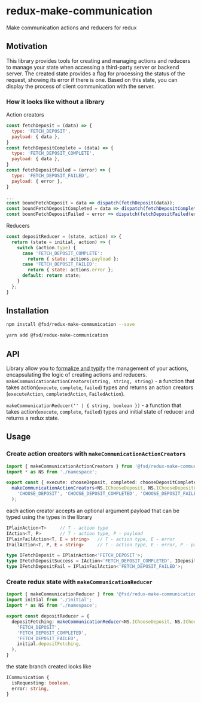 # redux-make-communication
Make communication actions and reducers for redux

## Motivation
This library provides tools for creating and managing actions and reducers to manage your state when accessing a third-party server or backend server. The created state provides a flag for processing the status of the request, showing its error if there is one. Based on this state, you can display the process of client communication with the server.
### How it looks like without a library
Action creators
```javascript
const fetchDeposit = (data) => {
  type: 'FETCH_DEPOSIT',
  payload: { data },
}
const fetchDepositComplete = (data) => {
  type: 'FETCH_DEPOSIT_COMPLETE',
  payload: { data },
}
const fetchDepositFailed = (error) => {
  type: 'FETCH_DEPOSIT_FAILED',
  payload: { error },
}
```
```javascript
...
const boundFetchDeposit = data => dispatch(fetchDeposit(data));
const boundFetchDepositCompleted = data => dispatch(fetchDepositComplete(data));
const boundFetchDepositFailed = error => dispatch(fetchDepositFailed(error));
```
Reducers
```javascript
const depositReducer = (state, action) => {
  return (state = initial, action) => {
    switch (action.type) {
      case 'FETCH_DEPOSIT_COMPLETE':
        return { state: actions.payload };
      case 'FETCH_DEPOSIT_FAILED':
        return { state: actions.error };
      default: return state;
    }
  };
}
```
## Installation
```sh
npm install @fsd/redux-make-communication --save
```
```sh
yarn add @fsd/redux-make-communication
```
## API
Library allow you to [formalize and typify](#usage) the management of your actions, encapsulating the logic of creating actions and reducers.
`makeCommunicationActionCreators(string, string, string)` - a function that takes action(`execute`, `complete`, `failed`) types and returns an action creators (`executeAction`, `completedAction`, `FailedAction`).

`makeCommunicationReducer('' | { string, boolean })` - a function that takes action(`execute`, `complete`, `failed`) types and initial state of reducer and returns a redux state.
## <a name="usage"></a>Usage
### Create action creators with `makeCommunicationActionCreators`
```typescript
import { makeCommunicationActionCreators } from '@fsd/redux-make-communication';
import * as NS from './namespace';

export const { execute: chooseDeposit, completed: chooseDepositCompleted, failed: chooseDepositFail } =
  makeCommunicationActionCreators<NS.IChooseDeposit, NS.IChooseDepositCompleted, NS.IChooseDepositFail>(
    'CHOOSE_DEPOSIT', 'CHOOSE_DEPOSIT_COMPLETED', 'CHOOSE_DEPOSIT_FAILED',
  );
```
each action creator accepts an optional argument payload that can be typed using the types in the library
```typescript
IPlainAction<T>     // T - action type
IAction<T, P>       // T - action type, P - payload
IPlainFailAction<T, E = string>   // T - action type, E - error
IFailAction<T, P, E = string>     // T - action type, E - error, P - payload

type IFetchDeposit = IPlainAction<'FETCH_DEPOSIT'>;
type IFetchDepositSuccess = IAction<'FETCH_DEPOSIT_COMPLETED', IDeposit>;
type IFetchDepositFail = IPlainFailAction<'FETCH_DEPOSIT_FAILED'>;
```
### Create redux state with `makeCommunicationReducer`
```typescript
import { makeCommunicationReducer } from '@fsd/redux-make-communication';
import initial from './initial';
import * as NS from './namespace';

export const depositReducer = {
  depositFetching: makeCommunicationReducer<NS.IChooseDeposit, NS.IChooseDepositCompleted, NS.IChooseDepositFail>(
    'FETCH_DEPOSIT',
    'FETCH_DEPOSIT_COMPLETED',
    'FETCH_DEPOSIT_FAILED',
    initial.depositFetching,
  ),
}
```
the state branch created looks like
```typescript
ICommunication {
  isRequesting: boolean,
  error: string,
}
```
